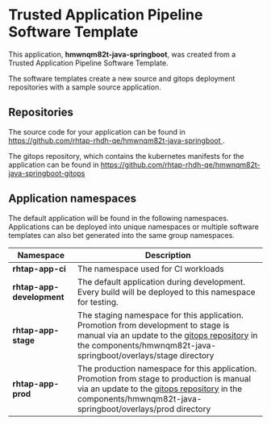 # Trusted Application Pipeline Software Template

This application, **hmwnqm82t-java-springboot**, was created from a Trusted Application Pipeline Software Template.

The software templates create a new source and gitops deployment repositories with a sample source application. 

## Repositories

The source code for your application can be found in [https://github.com/rhtap-rhdh-qe/hmwnqm82t-java-springboot ](https://github.com/rhtap-rhdh-qe/hmwnqm82t-java-springboot ).
 
The gitops repository, which contains the kubernetes manifests for the application can be found in 
[https://github.com/rhtap-rhdh-qe/hmwnqm82t-java-springboot-gitops ](https://github.com/rhtap-rhdh-qe/hmwnqm82t-java-springboot-gitops ) 

## Application namespaces 

The default application will be found in the following namespaces. Applications can be deployed into unique namespaces or multiple software templates can also bet generated into the same group namespaces.  

|  Namespace   |  Description   |  
| -------- | -------- |
| **rhtap-app-ci** | The namespace used for CI workloads |
| **rhtap-app-development** | The default application during development. Every build will be deployed to this namespace for testing. |
| **rhtap-app-stage** | The staging namespace for this application. Promotion from development to stage is manual via an update to the [gitops repository](https://github.com/rhtap-rhdh-qe/hmwnqm82t-java-springboot-gitops ) in the components/hmwnqm82t-java-springboot/overlays/stage directory |
| **rhtap-app-prod** | The production namespace for this application. Promotion from stage to production is manual via an update to the [gitops repository](https://github.com/rhtap-rhdh-qe/hmwnqm82t-java-springboot-gitops ) in the components/hmwnqm82t-java-springboot/overlays/prod directory |